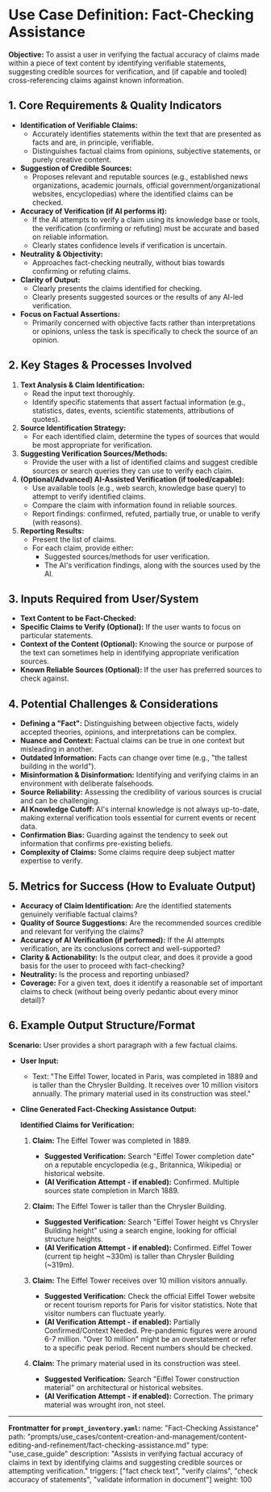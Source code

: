 # Use Case Definition: Fact-Checking Assistance

**Objective:** To assist a user in verifying the factual accuracy of claims made within a piece of text content by identifying verifiable statements, suggesting credible sources for verification, and (if capable and tooled) cross-referencing claims against known information.

## 1. Core Requirements & Quality Indicators

*   **Identification of Verifiable Claims:**
    *   Accurately identifies statements within the text that are presented as facts and are, in principle, verifiable.
    *   Distinguishes factual claims from opinions, subjective statements, or purely creative content.
*   **Suggestion of Credible Sources:**
    *   Proposes relevant and reputable sources (e.g., established news organizations, academic journals, official government/organizational websites, encyclopedias) where the identified claims can be checked.
*   **Accuracy of Verification (if AI performs it):**
    *   If the AI attempts to verify a claim using its knowledge base or tools, the verification (confirming or refuting) must be accurate and based on reliable information.
    *   Clearly states confidence levels if verification is uncertain.
*   **Neutrality & Objectivity:**
    *   Approaches fact-checking neutrally, without bias towards confirming or refuting claims.
*   **Clarity of Output:**
    *   Clearly presents the claims identified for checking.
    *   Clearly presents suggested sources or the results of any AI-led verification.
*   **Focus on Factual Assertions:**
    *   Primarily concerned with objective facts rather than interpretations or opinions, unless the task is specifically to check the source of an opinion.

## 2. Key Stages & Processes Involved

1.  **Text Analysis & Claim Identification:**
    *   Read the input text thoroughly.
    *   Identify specific statements that assert factual information (e.g., statistics, dates, events, scientific statements, attributions of quotes).
2.  **Source Identification Strategy:**
    *   For each identified claim, determine the types of sources that would be most appropriate for verification.
3.  **Suggesting Verification Sources/Methods:**
    *   Provide the user with a list of identified claims and suggest credible sources or search queries they can use to verify each claim.
4.  **(Optional/Advanced) AI-Assisted Verification (if tooled/capable):**
    *   Use available tools (e.g., web search, knowledge base query) to attempt to verify identified claims.
    *   Compare the claim with information found in reliable sources.
    *   Report findings: confirmed, refuted, partially true, or unable to verify (with reasons).
5.  **Reporting Results:**
    *   Present the list of claims.
    *   For each claim, provide either:
        *   Suggested sources/methods for user verification.
        *   The AI's verification findings, along with the sources used by the AI.

## 3. Inputs Required from User/System

*   **Text Content to be Fact-Checked:**
*   **Specific Claims to Verify (Optional):** If the user wants to focus on particular statements.
*   **Context of the Content (Optional):** Knowing the source or purpose of the text can sometimes help in identifying appropriate verification sources.
*   **Known Reliable Sources (Optional):** If the user has preferred sources to check against.

## 4. Potential Challenges & Considerations

*   **Defining a "Fact":** Distinguishing between objective facts, widely accepted theories, opinions, and interpretations can be complex.
*   **Nuance and Context:** Factual claims can be true in one context but misleading in another.
*   **Outdated Information:** Facts can change over time (e.g., "the tallest building in the world").
*   **Misinformation & Disinformation:** Identifying and verifying claims in an environment with deliberate falsehoods.
*   **Source Reliability:** Assessing the credibility of various sources is crucial and can be challenging.
*   **AI Knowledge Cutoff:** AI's internal knowledge is not always up-to-date, making external verification tools essential for current events or recent data.
*   **Confirmation Bias:** Guarding against the tendency to seek out information that confirms pre-existing beliefs.
*   **Complexity of Claims:** Some claims require deep subject matter expertise to verify.

## 5. Metrics for Success (How to Evaluate Output)

*   **Accuracy of Claim Identification:** Are the identified statements genuinely verifiable factual claims?
*   **Quality of Source Suggestions:** Are the recommended sources credible and relevant for verifying the claims?
*   **Accuracy of AI Verification (if performed):** If the AI attempts verification, are its conclusions correct and well-supported?
*   **Clarity & Actionability:** Is the output clear, and does it provide a good basis for the user to proceed with fact-checking?
*   **Neutrality:** Is the process and reporting unbiased?
*   **Coverage:** For a given text, does it identify a reasonable set of important claims to check (without being overly pedantic about every minor detail)?

## 6. Example Output Structure/Format
**Scenario:** User provides a short paragraph with a few factual claims.
*   **User Input:**
    *   Text: "The Eiffel Tower, located in Paris, was completed in 1889 and is taller than the Chrysler Building. It receives over 10 million visitors annually. The primary material used in its construction was steel."

*   **Cline Generated Fact-Checking Assistance Output:**

    **Identified Claims for Verification:**

    1.  **Claim:** The Eiffel Tower was completed in 1889.
        *   **Suggested Verification:** Search "Eiffel Tower completion date" on a reputable encyclopedia (e.g., Britannica, Wikipedia) or historical website.
        *   **(AI Verification Attempt - if enabled):** Confirmed. Multiple sources state completion in March 1889.

    2.  **Claim:** The Eiffel Tower is taller than the Chrysler Building.
        *   **Suggested Verification:** Search "Eiffel Tower height vs Chrysler Building height" using a search engine, looking for official structure heights.
        *   **(AI Verification Attempt - if enabled):** Confirmed. Eiffel Tower (current tip height ~330m) is taller than Chrysler Building (~319m).

    3.  **Claim:** The Eiffel Tower receives over 10 million visitors annually.
        *   **Suggested Verification:** Check the official Eiffel Tower website or recent tourism reports for Paris for visitor statistics. Note that visitor numbers can fluctuate yearly.
        *   **(AI Verification Attempt - if enabled):** Partially Confirmed/Context Needed. Pre-pandemic figures were around 6-7 million. "Over 10 million" might be an overstatement or refer to a specific peak period. Recent numbers should be checked.

    4.  **Claim:** The primary material used in its construction was steel.
        *   **Suggested Verification:** Search "Eiffel Tower construction material" on architectural or historical websites.
        *   **(AI Verification Attempt - if enabled):** Correction. The primary material was wrought iron, not steel.

---
**Frontmatter for `prompt_inventory.yaml`:**
name: "Fact-Checking Assistance"
path: "prompts/use_cases/content-creation-and-management/content-editing-and-refinement/fact-checking-assistance.md"
type: "use_case_guide"
description: "Assists in verifying factual accuracy of claims in text by identifying claims and suggesting credible sources or attempting verification."
triggers: ["fact check text", "verify claims", "check accuracy of statements", "validate information in document"]
weight: 100
